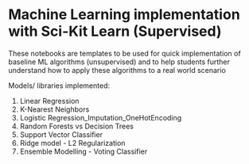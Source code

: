 # Machine Learning implementation with Sci-Kit Learn (Supervised)
These notebooks are templates to be used for quick implementation of baseline ML algorithms (unsupervised) and to help students further understand how to apply these algorithms to a real world scenario

Models/ libraries implemented: 
1. Linear Regression 
2. K-Nearest Neighbors
3. Logistic Regression_Imputation_OneHotEncoding
4. Random Forests vs Decision Trees
5. Support Vector Classifier
6. Ridge model - L2 Regularization 
7. Ensemble Modelling - Voting Classifier
